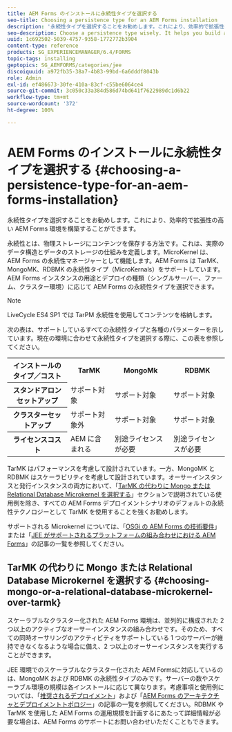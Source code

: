 ```yaml
---
title: AEM Forms のインストールに永続性タイプを選択する
seo-title: Choosing a persistence type for an AEM Forms installation
description: '永続性タイプを選択することをお勧めします。これにより、効率的で拡張性の高い AEM Forms 環境を構築することができます。 '
seo-description: Choose a persistence type wisely. It helps you build an efficient and scale able AEM Forms environment.
uuid: 1c692502-5039-4757-9358-1772772b3904
content-type: reference
products: SG_EXPERIENCEMANAGER/6.4/FORMS
topic-tags: installing
geptopics: SG_AEMFORMS/categories/jee
discoiquuid: a972fb35-38a7-4b83-99bd-6a6dddf8043b
role: Admin
exl-id: ef486673-30fe-410a-83cf-c55be6064ce4
source-git-commit: 3c050c33a384d586d74bd641f7622989dc1d6b22
workflow-type: tm+mt
source-wordcount: '372'
ht-degree: 100%

---
```


# AEM Forms のインストールに永続性タイプを選択する {#choosing-a-persistence-type-for-an-aem-forms-installation}

永続性タイプを選択することをお勧めします。これにより、効率的で拡張性の高い AEM Forms 環境を構築することができます。

永続性とは、物理ストレージにコンテンツを保存する方法です。これは、実際のデータ構造とデータのストレージの仕組みを定義します。MicroKernel は、AEM Forms の永続性マネージャーとして機能します。AEM Forms は TarMK、MongoMK、RDBMK の永続性タイプ（MicroKernals）をサポートしています。AEM Forms インスタンスの用途とデプロイの種類（シングルサーバー、ファーム、クラスター環境）に応じて AEM Forms の永続性タイプを選択できます。

>[!NOTE]
>
>LiveCycle ES4 SP1 では TarPM 永続性を使用してコンテンツを格納します。

次の表は、サポートしているすべての永続性タイプと各種のパラメーターを示しています。現在の環境に合わせて永続性タイプを選択する際に、この表を参照してください。

<table> 
 <tbody>
  <tr>
   <th><strong>インストールのタイプ／コスト</strong></th> 
   <th><strong>TarMK</strong></th> 
   <th><strong>MongoMk</strong></th> 
   <th><strong>RDBMK</strong></th> 
  </tr>
  <tr>
   <th><strong>スタンドアロンセットアップ</strong></th> 
   <td>サポート対象<br /> </td> 
   <td>サポート対象</td> 
   <td>サポート対象</td> 
  </tr>
  <tr>
   <th><strong>クラスターセットアップ</strong></th> 
   <td>サポート対象外</td> 
   <td>サポート対象</td> 
   <td>サポート対象</td> 
  </tr>
  <tr>
   <th><strong>ライセンスコスト</strong></th> 
   <td>AEM に含まれる </td> 
   <td>別途ライセンスが必要</td> 
   <td>別途ライセンスが必要</td> 
  </tr>
 </tbody>
</table>

TarMK はパフォーマンスを考慮して設計されています。一方、MongoMK と RDBMK はスケーラビリティを考慮して設計されています。オーサーインスタンスと発行インスタンスの両方において、「[TarMK の代わりに Mongo または Relational Database Microkernel を選択する](#p-choosing-mongo-or-a-relational-database-microkernel-over-tarmk-p)」セクションで説明されている使用例を除き、すべての AEM Forms デプロイメントシナリオのデフォルトの永続性テクノロジーとして TarMK を使用することを強くお勧めします。

サポートされる Microkernel については、「[OSGi の AEM Forms の技術要件](/help/sites-deploying/technical-requirements.md)」または「[JEE がサポートされるプラットフォームの組み合わせにおける AEM Forms](/help/forms/using/aem-forms-jee-supported-platforms.md)」の記事の一覧を参照してください。

## TarMK の代わりに Mongo または Relational Database Microkernel を選択する {#choosing-mongo-or-a-relational-database-microkernel-over-tarmk}

スケーラブルなクラスター化された AEM Forms 環境は、並列的に構成された 2 つ以上のアクティブなオーサーインスタンスの組み合わせです。そのため、すべての同時オーサリングのアクティビティをサポートしている 1 つのサーバーが維持できなくなるような場合に備え、2 つ以上のオーサーインスタンスを実行することができます。

JEE 環境でのスケーラブルなクラスター化された AEM Formsに対応しているのは、MongoMK および RDBMK の永続性タイプのみです。サーバーの数やスケーラブル環境の規模は各インストールに応じて異なります。考慮事項と使用例については、「[推奨されるデプロイメント](/help/sites-deploying/recommended-deploys.md)」および「[AEM Forms のアーキテクチャとデプロイメントトポロジー](/help/forms/using/aem-forms-architecture-deployment.md)」の記事の一覧を参照してください。RDBMK や TarMK を使用した AEM Forms の運用規模を計画するにあたって詳細情報が必要な場合は、AEM Forms のサポートにお問い合わせいただくこともできます。
